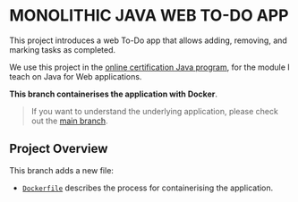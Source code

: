 # MONOLITHIC JAVA WEB TO-DO APP
This project introduces a web To-Do app that allows adding, removing, and marking tasks as completed. 

We use this project in the [online certification Java program](http://pos-graduacao-ead.cp.utfpr.edu.br/java/), for the module I teach on Java for Web applications.

**This branch containerises the application with Docker**.

> If you want to understand the underlying application, please check out the [main branch](https://github.com/gabrielcostasilva/java-todo.git).

## Project Overview
This branch adds a new file:

- [`Dockerfile`](./Dockerfile) describes the process for containerising the application.
